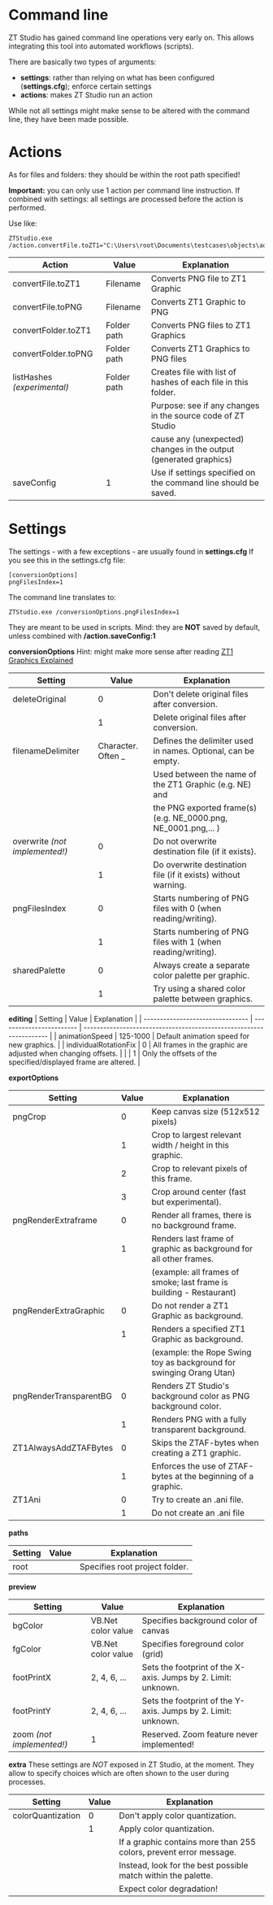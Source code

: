 # Command line 
ZT Studio has gained command line operations very early on.
This allows integrating this tool into automated workflows (scripts).

There are basically two types of arguments:
* **settings**: rather than relying on what has been configured (**settings.cfg**); enforce certain settings
* **actions**: makes ZT Studio run an action

While not all settings might make sense to be altered with the command line, they have been made possible.


# Actions
As for files and folders: they should be within the root path specified!

**Important:** you can only use 1 action per command line instruction. If combined with settings: all settings are processed before the action is performed.

Use like:
```
ZTStudio.exe /action.convertFile.toZT1="C:\Users\root\Documents\testcases\objects\aqbounce\idle\NE"
```

| Action                           | Value                    | Explanation                                                         |
| -------------------------------- | ------------------------ | ------------------------------------------------------------------- |
| convertFile.toZT1                | Filename                 | Converts PNG file to ZT1 Graphic                                    |
| convertFile.toPNG                | Filename                 | Converts ZT1 Graphic to PNG                                         |
| convertFolder.toZT1              | Folder path              | Converts PNG files to ZT1 Graphics                                  |
| convertFolder.toPNG              | Folder path              | Converts ZT1 Graphics to PNG files                                  |
| listHashes *(experimental)*      | Folder path              | Creates file with list of hashes of each file in this folder.       |
|                                  |                          | Purpose: see if any changes in the source code of ZT Studio         |
|                                  |                          | cause any (unexpected) changes in the output (generated graphics)   |
| saveConfig                       | 1                        | Use if settings specified on the command line should be saved.      |



# Settings
The settings - with a few exceptions - are usually found in **settings.cfg**
If you see this in the settings.cfg file:

```
[conversionOptions]
pngFilesIndex=1
```

The command line translates to:
```
ZTStudio.exe /conversionOptions.pngFilesIndex=1
```

They are meant to be used in scripts. Mind: they are **NOT** saved by default, unless combined with **/action.saveConfig:1**

**conversionOptions**
Hint: might make more sense after reading [ZT1 Graphics Explained](ZT1-Graphics-Explained)

| Setting                          | Value                    | Explanation                                                         |
| -------------------------------- | ------------------------ | ------------------------------------------------------------------- |
| deleteOriginal                   | 0                        | Don't delete original files after conversion.                       |
|                                  | 1                        | Delete original files after conversion.                             |
| filenameDelimiter                | Character. Often _       | Defines the delimiter used in names. Optional, can be empty.        |
|                                  |                          | Used between the name of the ZT1 Graphic (e.g. NE) and              |
|                                  |                          | the PNG exported frame(s) (e.g. NE_0000.png, NE_0001.png,... )      |
| overwrite *(not implemented!)*   | 0                        | Do not overwrite destination file (if it exists).                   |
|                                  | 1                        | Do overwrite destination file (if it exists) without warning.       |
| pngFilesIndex                    | 0                        | Starts numbering of PNG files with 0 (when reading/writing).        |
|                                  | 1                        | Starts numbering of PNG files with 1 (when reading/writing).        |
| sharedPalette                    | 0                        | Always create a separate color palette per graphic.                 |
|                                  | 1                        | Try using a shared color palette between graphics.                  |

**editing**
| Setting                          | Value                    | Explanation                                                         |
| -------------------------------- | ------------------------ | ------------------------------------------------------------------- |
| animationSpeed                   | 125-1000                 | Default animation speed for new graphics.                           |
| individualRotationFix            | 0                        | All frames in the graphic are adjusted when changing offsets.       |
|                                  | 1                        | Only the offsets of the specified/displayed frame are altered.      |


**exportOptions**

| Setting                          | Value                    | Explanation                                                         |
| -------------------------------- | ------------------------ | ------------------------------------------------------------------- |
| pngCrop                          | 0                        | Keep canvas size (512x512 pixels)                                   |
|                                  | 1                        | Crop to largest relevant width / height in this graphic.            |
|                                  | 2                        | Crop to relevant pixels of this frame.                              |
|                                  | 3                        | Crop around center (fast but experimental).                         |
| pngRenderExtraframe              | 0                        | Render all frames, there is no background frame.                    |
|                                  | 1                        | Renders last frame of graphic as background for all other frames.   |
|                                  |                          | (example: all frames of smoke; last frame is building - Restaurant) |
| pngRenderExtraGraphic            | 0                        | Do not render a ZT1 Graphic as background.                          |
|                                  | 1                        | Renders a specified ZT1 Graphic as background.                      |
|                                  |                          | (example: the Rope Swing toy as background for swinging Orang Utan) |
| pngRenderTransparentBG           | 0                        | Renders ZT Studio's background color as PNG background color.       |
|                                  | 1                        | Renders PNG with a fully transparent background.                    |
| ZT1AlwaysAddZTAFBytes            | 0                        | Skips the ZTAF-bytes when creating a ZT1 graphic.                   |
|                                  | 1                        | Enforces the use of ZTAF-bytes at the beginning of a graphic.       |
| ZT1Ani                           | 0                        | Try to create an .ani file.                                         |
|                                  | 1                        | Do not create an .ani file                                          |


**paths**

| Setting                          | Value                    | Explanation                                                         |
| -------------------------------- | ------------------------ | ------------------------------------------------------------------- |
| root                             | <folder path>            | Specifies root project folder.                                      |


**preview**

| Setting                          | Value                    | Explanation                                                         |
| -------------------------------- | ------------------------ | ------------------------------------------------------------------- |
| bgColor                          | VB.Net color value       | Specifies background color of canvas                                |
| fgColor                          | VB.Net color value       | Specifies foreground color (grid)                                   |
| footPrintX                       | 2, 4, 6, ...             | Sets the footprint of the X-axis. Jumps by 2. Limit: unknown.       |
| footPrintY                       | 2, 4, 6, ...             | Sets the footprint of the Y-axis. Jumps by 2. Limit: unknown.       |
| zoom *(not implemented!)*        | 1                        | Reserved. Zoom feature never implemented!                           |


**extra**
These settings are *NOT* exposed in ZT Studio, at the moment.
They allow to specify choices which are often shown to the user during processes.

| Setting                          | Value                    | Explanation                                                         |
| -------------------------------- | ------------------------ | ------------------------------------------------------------------- |
| colorQuantization                | 0                        | Don't apply color quantization.                                     |
|                                  | 1                        | Apply color quantization.                                           |
|                                  |                          | If a graphic contains more than 255 colors, prevent error message.  |
|                                  |                          | Instead, look for the best possible match within the palette.       | 
|                                  |                          | Expect color degradation!                                           |



